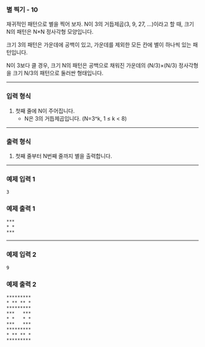 ### **별 찍기 - 10**

재귀적인 패턴으로 별을 찍어 보자. N이 3의 거듭제곱(3, 9, 27, ...)이라고 할 때, 크기 N의 패턴은 N×N 정사각형 모양입니다.

크기 3의 패턴은 가운데에 공백이 있고, 가운데를 제외한 모든 칸에 별이 하나씩 있는 패턴입니다.

N이 3보다 클 경우, 크기 N의 패턴은 공백으로 채워진 가운데의 (N/3)×(N/3) 정사각형을 크기 N/3의 패턴으로 둘러싼 형태입니다.

---

### **입력 형식**

1. 첫째 줄에 N이 주어집니다.
    - N은 3의 거듭제곱입니다. (N=3^k, 1 ≤ k < 8)

---

### **출력 형식**

1. 첫째 줄부터 N번째 줄까지 별을 출력합니다.

---

### **예제 입력 1**

```
3
```

### **예제 출력 1**

```
***
* *
***
```

---

### **예제 입력 2**

```
9
```

### **예제 출력 2**

```
*********
* ** ** *
*********
***   ***
* *   * *
***   ***
*********
* ** ** *
*********
```
